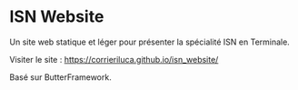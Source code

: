 # ISN Website

Un site web statique et léger pour présenter la spécialité ISN en Terminale.

Visiter le site : https://corrieriluca.github.io/isn_website/

Basé sur ButterFramework.
